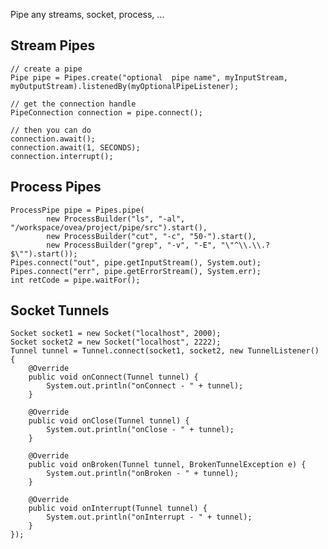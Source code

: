 Pipe any streams, socket, process, ...

## Stream Pipes

    // create a pipe
    Pipe pipe = Pipes.create("optional  pipe name", myInputStream, myOutputStream).listenedBy(myOptionalPipeListener);

    // get the connection handle
    PipeConnection connection = pipe.connect();

    // then you can do
    connection.await();
    connection.await(1, SECONDS);
    connection.interrupt();

## Process Pipes

    ProcessPipe pipe = Pipes.pipe(
            new ProcessBuilder("ls", "-al", "/workspace/ovea/project/pipe/src").start(),
            new ProcessBuilder("cut", "-c", "50-").start(),
            new ProcessBuilder("grep", "-v", "-E", "\"^\\.\\.?$\"").start());
    Pipes.connect("out", pipe.getInputStream(), System.out);
    Pipes.connect("err", pipe.getErrorStream(), System.err);
    int retCode = pipe.waitFor();

## Socket Tunnels

    Socket socket1 = new Socket("localhost", 2000);
    Socket socket2 = new Socket("localhost", 2222);
    Tunnel tunnel = Tunnel.connect(socket1, socket2, new TunnelListener() {
        @Override
        public void onConnect(Tunnel tunnel) {
            System.out.println("onConnect - " + tunnel);
        }

        @Override
        public void onClose(Tunnel tunnel) {
            System.out.println("onClose - " + tunnel);
        }

        @Override
        public void onBroken(Tunnel tunnel, BrokenTunnelException e) {
            System.out.println("onBroken - " + tunnel);
        }

        @Override
        public void onInterrupt(Tunnel tunnel) {
            System.out.println("onInterrupt - " + tunnel);
        }
    });
